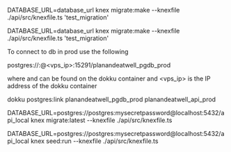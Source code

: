 DATABASE_URL=database_url knex migrate:make --knexfile ./api/src/knexfile.ts 'test_migration'

DATABASE_URL=database_url knex migrate:make --knexfile ./api/src/knexfile.ts 'test_migration'

To connect to db in prod use the following

postgres://<postgresusername>:<postgrespassword>@<vps_ip>:15291/planandeatwell_pgdb_prod

where <postgresusername> and <postgrespassword> can be found on the dokku container and <vps_ip> is the IP address of the dokku container

dokku postgres:link planandeatwell_pgdb_prod planandeatwell_api_prod

DATABASE_URL=postgres://postgres:mysecretpassword@localhost:5432/api_local knex migrate:latest --knexfile ./api/src/knexfile.ts 


DATABASE_URL=postgres://postgres:mysecretpassword@localhost:5432/api_local knex seed:run --knexfile ./api/src/knexfile.ts 
